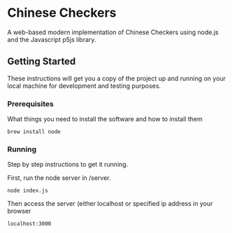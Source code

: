 # Chinese Checkers

A web-based modern implementation of Chinese Checkers using node.js and the Javascript p5js library.

## Getting Started

These instructions will get you a copy of the project up and running on your local machine for development and testing purposes.

### Prerequisites

What things you need to install the software and how to install them

```
brew install node
```

### Running

Step by step instructions to get it running.

First, run the node server in /server.

```
node index.js
```

Then access the server (either localhost or specified ip address in your browser

```
localhost:3000
```
